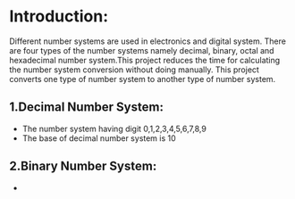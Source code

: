 # Introduction:
Different number systems are used in electronics and digital system. There are four types of the number systems namely decimal, binary, octal and hexadecimal number system.This project reduces the time for calculating the number system conversion without doing manually. This project converts one type of number system to another type of number system.
## 1.Decimal Number System:
* The number system having digit 0,1,2,3,4,5,6,7,8,9
* The base of decimal number system is 10
## 2.Binary Number System:
*
